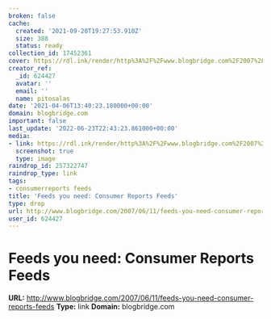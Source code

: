 ```yaml
---
broken: false
cache:
  created: '2021-09-20T19:27:53.910Z'
  size: 388
  status: ready
collection_id: 17452361
cover: https://rdl.ink/render/http%3A%2F%2Fwww.blogbridge.com%2F2007%2F06%2F11%2Ffeeds-you-need-consumer-reports-feeds
creator_ref:
  _id: 624427
  avatar: ''
  email: ''
  name: pitosalas
date: '2021-04-06T13:40:23.180000+00:00'
domain: blogbridge.com
important: false
last_update: '2022-06-23T22:43:23.861000+00:00'
media:
- link: https://rdl.ink/render/http%3A%2F%2Fwww.blogbridge.com%2F2007%2F06%2F11%2Ffeeds-you-need-consumer-reports-feeds
  screenshot: true
  type: image
raindrop_id: 257322747
raindrop_type: link
tags:
- consumerreports feeds
title: 'Feeds you need: Consumer Reports Feeds'
type: drop
url: http://www.blogbridge.com/2007/06/11/feeds-you-need-consumer-reports-feeds
user_id: 624427
---
```


# Feeds you need: Consumer Reports Feeds

**URL:** http://www.blogbridge.com/2007/06/11/feeds-you-need-consumer-reports-feeds
**Type:** link
**Domain:** blogbridge.com
